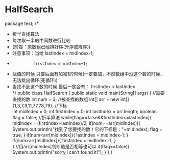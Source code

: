# HalfSearch

package test;
/*
 * 折半查找算法
 * 每次取一半的中间数进行比较
 * (前提：原数组已经排好序(升序或降序))
 * 注意事项：当给   lastIndex = midIndex-1;
 * 				firstIndex = midIndex+1;
 * 赋值的时候  只要后面有加减1的时候(一定要加，不然数组中没这个数的时候，无法跳出循环(死循环))
 * 当找不到这个数的时候  最后一定会有： firstIndex > lastIndex	
 */
public class HalfSearch {
	public static void main(String[] args) {
		//需要查找的数
		int num = 3;
		//被查找的数组
		int[] arr = new int[]{1,3,7,9,11,77,78,79};
		//下标				  	
		int midIndex = 0;
		int firstIndex = 0;
		int lastIndex = arr.length;
		boolean flag = false;
		//折半算法
		while(flag==false&&firstIndex<=lastIndex){
			midIndex = (firstIndex+lastIndex)/2;
			if(num==arr[midIndex]){
			System.out.println("找到了您要找的数！它的下标是："+midIndex);
			flag = true;
			}
			if(num<arr[midIndex]){
				lastIndex = midIndex-1;
				}
			if(num>arr[midIndex]){
				firstIndex = midIndex+1;
			}			
		}
			//用arr[midIndex]判断值是否相等也可以
			if(flag==false){
				System.out.println("sorry,i can’t found it!");
			}
	}
}
